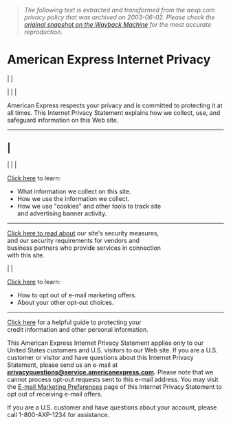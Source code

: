 > *The following text is extracted and transformed from the aexp.com privacy policy that was archived on 2003-06-02. Please check the [original snapshot on the Wayback Machine](https://web.archive.org/web/20030602153725id_/http%3A//www10.americanexpress.com/sif/cda/page/0%2C1641%2C14271%2C00.asp) for the most accurate reproduction.*

# American Express Internet Privacy

| | 

| | | 

American Express respects your privacy and is committed to protecting it at all times. This Internet Privacy Statement explains how we collect, use, and safeguard information on this Web site.

  
  
---  
|   
---  
| | | 

[Click here](http://www10.americanexpress.com/sif/cda/page/0,1641,17215,00.asp) to learn:  


  * What information we collect on this site.
  * How we use the information we collect.
  * How we use "cookies" and other tools to track site  
and advertising banner activity.

  
---  
  
[Click here to read about](http://www10.americanexpress.com/sif/cda/page/0,1641,17216,00.asp) our site's security measures,  
and our security requirements for vendors and  
business partners who provide services in connection  
with this site.  
  
| | 

[Click here](http://www10.americanexpress.com/sif/cda/page/0,1641,17217,00.asp) to learn:  


  * How to opt out of e-mail marketing offers.
  * About your other opt-out choices.

  
---  
  
[Click here](http://www10.americanexpress.com/sif/cda/page/0,1641,17218,00.asp) for a helpful guide to protecting your  
credit information and other personal information.  
  
  
  
  
This American Express Internet Privacy Statement applies only to our United States customers and U.S. visitors to our Web site. If you are a U.S. customer or visitor and have questions about this Internet Privacy Statement, please send us an e-mail at **privacyquestions@service.americanexpress.com.** Please note that we cannot process opt-out requests sent to this e-mail address. You may visit the [E-mail Marketing Preferences](https://www15.americanexpress.com/cust_serv/privacy/emailprivacy.jsp?country=us) page of this Internet Privacy Statement to opt out of receiving e-mail offers.

If you are a U.S. customer and have questions about your account, please call 1-800-AXP-1234 for assistance.
